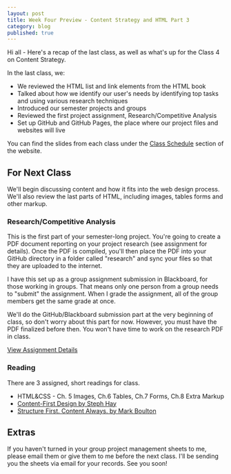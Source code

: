 ```yaml
---
layout: post
title: Week Four Preview - Content Strategy and HTML Part 3
category: blog
published: true
---
```


Hi all - Here's a recap of the last class, as well as what's up for the Class 4 on Content Strategy.

In the last class, we:

* We reviewed the HTML list and link elements from the HTML book
* Talked about how we identify our user's needs by identifying top tasks and using various research techniques
* Introduced our semester projects and groups
* Reviewed the first project assignment, Research/Competitive Analysis
* Set up GitHub and GitHub Pages, the place where our project files and websites will live

You can find the slides from each class under the [Class Schedule](http://rwdkent.com/class/schedule/) section of the website.

## For Next Class

We'll begin discussing content and how it fits into the web design process.  We'll also review the last parts of HTML, including images, tables forms and other markup.

### Research/Competitive Analysis

This is the first part of your semester-long project.  You're going to create a PDF document reporting on your project research (see assignment for details).  Once the PDF is compiled, you'll then place the PDF into your GitHub directory in a folder called "research" and sync your files so that they are uploaded to the internet.

I have this set up as a group assignment submission in Blackboard, for those working in groups.  That means only one person from a group needs to "submit" the assignment.   When I grade the assignment, all of the group members get the same grade at once.

We'll do the GitHub/Blackboard submission part at the very beginning of class, so don't worry about this part for now.  However, you must have the PDF finalized before then.  You won't have time to work on the research PDF in class.

<a href="http://rwdkent.com/class/assignments/research/" class="button small">View Assignment Details</a>


### Reading

There are 3 assigned, short readings for class.

* HTML&CSS - Ch. 5 Images, Ch.6 Tables, Ch.7 Forms, Ch.8 Extra Markup
* [Content-First Design by Steph Hay](http://alistapart.com/blog/post/content-first-design)
* [Structure First. Content Always. by Mark Boulton](http://www.markboulton.co.uk/journal/structure-first-content-always)

## Extras

If you haven't turned in your group project management sheets to me, please email them or give them to me before the next class.  I'll be sending you the sheets via email for your records.  See you soon!
